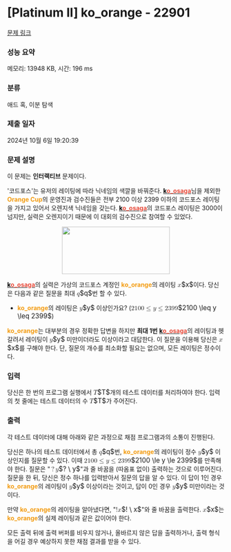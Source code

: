 # [Platinum II] ko_orange - 22901 

[문제 링크](https://www.acmicpc.net/problem/22901) 

### 성능 요약

메모리: 13948 KB, 시간: 196 ms

### 분류

애드 혹, 이분 탐색

### 제출 일자

2024년 10월 6일 19:20:39

### 문제 설명

<p>이 문제는 <strong>인터랙티브</strong> 문제이다.</p>

<p>'코드포스'는 유저의 레이팅에 따라 닉네임의 색깔을 바꿔준다. <a href="https://codeforces.com/profile/ko_osaga"><strong><span style="color:#000000;">k</span><span style="color:#e74c3c;">o_osaga</span></strong></a>님을 제외한 <span style="color:#f39c12;"><strong>Orange Cup</strong></span>의 운영진과 검수진들은 전부 2100 이상 2399 이하의 코드포스 레이팅을 가지고 있어서 오렌지색 닉네임을 갖는다. <a href="http://codeforces.com/profile/ko_osaga"><strong><span style="color:#000000;">k</span><span style="color:#e74c3c;">o_osaga</span></strong></a>의 코드포스 레이팅은 3000이 넘지만, 실력은 오렌지이기 때문에 이 대회의 검수진으로 참여할 수 있었다.</p>

<p style="text-align: center;"><a href="https://cdn.discordapp.com/attachments/804185565028548669/867632211327189042/unknown.png"><img alt="" src="https://cdn.discordapp.com/attachments/804185565028548669/867632211327189042/unknown.png" style="width: 250px; height: 110px;"></a></p>

<p><a href="http://codeforces.com/profile/ko_osaga"><strong><span style="color:#000000;">k</span><span style="color:#e74c3c;">o_osaga</span></strong></a>의 실력은 가상의 코드포스 계정인 <span style="color:#f39c12;"><strong>ko_orange</strong></span>의 레이팅 <mjx-container class="MathJax" jax="CHTML" style="font-size: 109%; position: relative;"><mjx-math class="MJX-TEX" aria-hidden="true"><mjx-mi class="mjx-i"><mjx-c class="mjx-c1D465 TEX-I"></mjx-c></mjx-mi></mjx-math><mjx-assistive-mml unselectable="on" display="inline"><math xmlns="http://www.w3.org/1998/Math/MathML"><mi>x</mi></math></mjx-assistive-mml><span aria-hidden="true" class="no-mathjax mjx-copytext">$x$</span></mjx-container>이다. 당신은 다음과 같은 질문을 최대 <mjx-container class="MathJax" jax="CHTML" style="font-size: 109%; position: relative;"><mjx-math class="MJX-TEX" aria-hidden="true"><mjx-mi class="mjx-i"><mjx-c class="mjx-c1D45E TEX-I"></mjx-c></mjx-mi></mjx-math><mjx-assistive-mml unselectable="on" display="inline"><math xmlns="http://www.w3.org/1998/Math/MathML"><mi>q</mi></math></mjx-assistive-mml><span aria-hidden="true" class="no-mathjax mjx-copytext">$q$</span></mjx-container>번 할 수 있다.</p>

<ul>
	<li><span style="color:#f39c12;"><strong>ko_orange</strong></span>의 레이팅은 <mjx-container class="MathJax" jax="CHTML" style="font-size: 109%; position: relative;"><mjx-math class="MJX-TEX" aria-hidden="true"><mjx-mi class="mjx-i"><mjx-c class="mjx-c1D466 TEX-I"></mjx-c></mjx-mi></mjx-math><mjx-assistive-mml unselectable="on" display="inline"><math xmlns="http://www.w3.org/1998/Math/MathML"><mi>y</mi></math></mjx-assistive-mml><span aria-hidden="true" class="no-mathjax mjx-copytext">$y$</span></mjx-container> 이상인가요? (<mjx-container class="MathJax" jax="CHTML" style="font-size: 109%; position: relative;"><mjx-math class="MJX-TEX" aria-hidden="true"><mjx-mn class="mjx-n"><mjx-c class="mjx-c32"></mjx-c><mjx-c class="mjx-c31"></mjx-c><mjx-c class="mjx-c30"></mjx-c><mjx-c class="mjx-c30"></mjx-c></mjx-mn><mjx-mo class="mjx-n" space="4"><mjx-c class="mjx-c2264"></mjx-c></mjx-mo><mjx-mi class="mjx-i" space="4"><mjx-c class="mjx-c1D466 TEX-I"></mjx-c></mjx-mi><mjx-mo class="mjx-n" space="4"><mjx-c class="mjx-c2264"></mjx-c></mjx-mo><mjx-mn class="mjx-n" space="4"><mjx-c class="mjx-c32"></mjx-c><mjx-c class="mjx-c33"></mjx-c><mjx-c class="mjx-c39"></mjx-c><mjx-c class="mjx-c39"></mjx-c></mjx-mn></mjx-math><mjx-assistive-mml unselectable="on" display="inline"><math xmlns="http://www.w3.org/1998/Math/MathML"><mn>2100</mn><mo>≤</mo><mi>y</mi><mo>≤</mo><mn>2399</mn></math></mjx-assistive-mml><span aria-hidden="true" class="no-mathjax mjx-copytext">$2100 \leq y \leq 2399$</span></mjx-container>)</li>
</ul>

<p><span style="color:#f39c12;"><strong>ko_orange</strong></span>는 대부분의 경우 정확한 답변을 하지만 <strong>최대 1번</strong> <a href="http://codeforces.com/profile/ko_osaga"><strong><span style="color:#000000;">k</span><span style="color:#e74c3c;">o_osaga</span></strong></a>의 레이팅과 헷갈려서 레이팅이 <mjx-container class="MathJax" jax="CHTML" style="font-size: 109%; position: relative;"><mjx-math class="MJX-TEX" aria-hidden="true"><mjx-mi class="mjx-i"><mjx-c class="mjx-c1D466 TEX-I"></mjx-c></mjx-mi></mjx-math><mjx-assistive-mml unselectable="on" display="inline"><math xmlns="http://www.w3.org/1998/Math/MathML"><mi>y</mi></math></mjx-assistive-mml><span aria-hidden="true" class="no-mathjax mjx-copytext">$y$</span></mjx-container> 미만이더라도 이상이라고 대답한다. 이 질문을 이용해 당신은 <mjx-container class="MathJax" jax="CHTML" style="font-size: 109%; position: relative;"><mjx-math class="MJX-TEX" aria-hidden="true"><mjx-mi class="mjx-i"><mjx-c class="mjx-c1D465 TEX-I"></mjx-c></mjx-mi></mjx-math><mjx-assistive-mml unselectable="on" display="inline"><math xmlns="http://www.w3.org/1998/Math/MathML"><mi>x</mi></math></mjx-assistive-mml><span aria-hidden="true" class="no-mathjax mjx-copytext">$x$</span></mjx-container>를 구해야 한다. 단, 질문의 개수를 최소화할 필요는 없으며, 모든 레이팅은 정수이다.</p>

### 입력 

 <p>당신은 한 번의 프로그램 실행에서 <mjx-container class="MathJax" jax="CHTML" style="font-size: 109%; position: relative;"><mjx-math class="MJX-TEX" aria-hidden="true"><mjx-mi class="mjx-i"><mjx-c class="mjx-c1D447 TEX-I"></mjx-c></mjx-mi></mjx-math><mjx-assistive-mml unselectable="on" display="inline"><math xmlns="http://www.w3.org/1998/Math/MathML"><mi>T</mi></math></mjx-assistive-mml><span aria-hidden="true" class="no-mathjax mjx-copytext">$T$</span></mjx-container>개의 테스트 데이터를 처리하여야 한다. 입력의 첫 줄에는 테스트 데이터의 수 <mjx-container class="MathJax" jax="CHTML" style="font-size: 109%; position: relative;"><mjx-math class="MJX-TEX" aria-hidden="true"><mjx-mi class="mjx-i"><mjx-c class="mjx-c1D447 TEX-I"></mjx-c></mjx-mi></mjx-math><mjx-assistive-mml unselectable="on" display="inline"><math xmlns="http://www.w3.org/1998/Math/MathML"><mi>T</mi></math></mjx-assistive-mml><span aria-hidden="true" class="no-mathjax mjx-copytext">$T$</span></mjx-container>가 주어진다.</p>

### 출력 

 <p>각 테스트 데이터에 대해 아래와 같은 과정으로 채점 프로그램과의 소통이 진행된다.</p>

<p>당신은 하나의 테스트 데이터에서 총 <mjx-container class="MathJax" jax="CHTML" style="font-size: 109%; position: relative;"><mjx-math class="MJX-TEX" aria-hidden="true"><mjx-mi class="mjx-i"><mjx-c class="mjx-c1D45E TEX-I"></mjx-c></mjx-mi></mjx-math><mjx-assistive-mml unselectable="on" display="inline"><math xmlns="http://www.w3.org/1998/Math/MathML"><mi>q</mi></math></mjx-assistive-mml><span aria-hidden="true" class="no-mathjax mjx-copytext">$q$</span></mjx-container>번, <span style="color:#f39c12;"><strong>ko_orange</strong></span>의 레이팅이 정수 <mjx-container class="MathJax" jax="CHTML" style="font-size: 109%; position: relative;"><mjx-math class="MJX-TEX" aria-hidden="true"><mjx-mi class="mjx-i"><mjx-c class="mjx-c1D466 TEX-I"></mjx-c></mjx-mi></mjx-math><mjx-assistive-mml unselectable="on" display="inline"><math xmlns="http://www.w3.org/1998/Math/MathML"><mi>y</mi></math></mjx-assistive-mml><span aria-hidden="true" class="no-mathjax mjx-copytext">$y$</span></mjx-container> 이상인지를 질문할 수 있다. 이때 <mjx-container class="MathJax" jax="CHTML" style="font-size: 109%; position: relative;"><mjx-math class="MJX-TEX" aria-hidden="true"><mjx-mn class="mjx-n"><mjx-c class="mjx-c32"></mjx-c><mjx-c class="mjx-c31"></mjx-c><mjx-c class="mjx-c30"></mjx-c><mjx-c class="mjx-c30"></mjx-c></mjx-mn><mjx-mo class="mjx-n" space="4"><mjx-c class="mjx-c2264"></mjx-c></mjx-mo><mjx-mi class="mjx-i" space="4"><mjx-c class="mjx-c1D466 TEX-I"></mjx-c></mjx-mi><mjx-mo class="mjx-n" space="4"><mjx-c class="mjx-c2264"></mjx-c></mjx-mo><mjx-mn class="mjx-n" space="4"><mjx-c class="mjx-c32"></mjx-c><mjx-c class="mjx-c33"></mjx-c><mjx-c class="mjx-c39"></mjx-c><mjx-c class="mjx-c39"></mjx-c></mjx-mn></mjx-math><mjx-assistive-mml unselectable="on" display="inline"><math xmlns="http://www.w3.org/1998/Math/MathML"><mn>2100</mn><mo>≤</mo><mi>y</mi><mo>≤</mo><mn>2399</mn></math></mjx-assistive-mml><span aria-hidden="true" class="no-mathjax mjx-copytext">$2100 \le y \le 2399$</span></mjx-container>를 만족해야 한다. 질문은 "<mjx-container class="MathJax" jax="CHTML" style="font-size: 109%; position: relative;"><mjx-math class="MJX-TEX" aria-hidden="true"><mjx-mo class="mjx-n"><mjx-c class="mjx-c3F"></mjx-c></mjx-mo><mjx-mtext class="mjx-n"><mjx-c class="mjx-cA0"></mjx-c></mjx-mtext><mjx-mi class="mjx-i"><mjx-c class="mjx-c1D466 TEX-I"></mjx-c></mjx-mi></mjx-math><mjx-assistive-mml unselectable="on" display="inline"><math xmlns="http://www.w3.org/1998/Math/MathML"><mo>?</mo><mtext> </mtext><mi>y</mi></math></mjx-assistive-mml><span aria-hidden="true" class="no-mathjax mjx-copytext">$? \ y$</span></mjx-container>"과 줄 바꿈을 (따옴표 없이) 출력하는 것으로 이루어진다. 질문을 한 뒤, 당신은 정수 하나를 입력받아서 질문의 답을 알 수 있다. 이 답이 1인 경우 <span style="color:#f39c12;"><strong>ko_orange</strong></span>의 레이팅이 <mjx-container class="MathJax" jax="CHTML" style="font-size: 109%; position: relative;"><mjx-math class="MJX-TEX" aria-hidden="true"><mjx-mi class="mjx-i"><mjx-c class="mjx-c1D466 TEX-I"></mjx-c></mjx-mi></mjx-math><mjx-assistive-mml unselectable="on" display="inline"><math xmlns="http://www.w3.org/1998/Math/MathML"><mi>y</mi></math></mjx-assistive-mml><span aria-hidden="true" class="no-mathjax mjx-copytext">$y$</span></mjx-container> 이상이라는 것이고, 답이 0인 경우 <mjx-container class="MathJax" jax="CHTML" style="font-size: 109%; position: relative;"><mjx-math class="MJX-TEX" aria-hidden="true"><mjx-mi class="mjx-i"><mjx-c class="mjx-c1D466 TEX-I"></mjx-c></mjx-mi></mjx-math><mjx-assistive-mml unselectable="on" display="inline"><math xmlns="http://www.w3.org/1998/Math/MathML"><mi>y</mi></math></mjx-assistive-mml><span aria-hidden="true" class="no-mathjax mjx-copytext">$y$</span></mjx-container> 미만이라는 것이다.</p>

<p>만약 <span style="color:#f39c12;"><strong>ko_orange</strong></span>의 레이팅을 알아냈다면, "<mjx-container class="MathJax" jax="CHTML" style="font-size: 109%; position: relative;"><mjx-math class="MJX-TEX" aria-hidden="true"><mjx-mo class="mjx-n"><mjx-c class="mjx-c21"></mjx-c></mjx-mo><mjx-mtext class="mjx-n"><mjx-c class="mjx-cA0"></mjx-c></mjx-mtext><mjx-mi class="mjx-i"><mjx-c class="mjx-c1D465 TEX-I"></mjx-c></mjx-mi></mjx-math><mjx-assistive-mml unselectable="on" display="inline"><math xmlns="http://www.w3.org/1998/Math/MathML"><mo>!</mo><mtext> </mtext><mi>x</mi></math></mjx-assistive-mml><span aria-hidden="true" class="no-mathjax mjx-copytext">$! \ x$</span></mjx-container>"와 줄 바꿈을 출력한다. <mjx-container class="MathJax" jax="CHTML" style="font-size: 109%; position: relative;"><mjx-math class="MJX-TEX" aria-hidden="true"><mjx-mi class="mjx-i"><mjx-c class="mjx-c1D465 TEX-I"></mjx-c></mjx-mi></mjx-math><mjx-assistive-mml unselectable="on" display="inline"><math xmlns="http://www.w3.org/1998/Math/MathML"><mi>x</mi></math></mjx-assistive-mml><span aria-hidden="true" class="no-mathjax mjx-copytext">$x$</span></mjx-container>는 <span style="color:#f39c12;"><strong>ko_orange</strong></span>의 실제 레이팅과 같은 값이어야 한다.</p>

<p>모든 출력 뒤에 출력 버퍼를 비우지 않거나, 올바르지 않은 답을 출력하거나, 출력 형식을 어길 경우 예상하지 못한 채점 결과를 받을 수 있다.</p>


